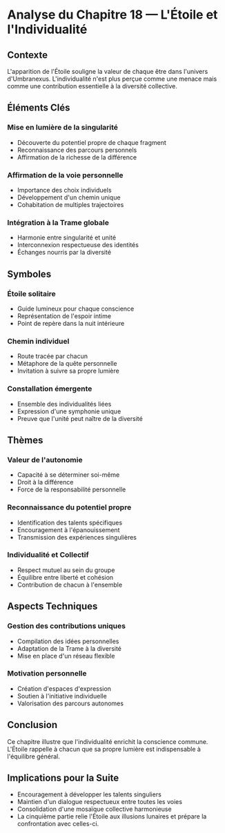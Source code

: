 # Analyse du Chapitre 18 — L'Étoile et l'Individualité

## Contexte
L'apparition de l'Étoile souligne la valeur de chaque être dans l'univers d'Umbranexus. L'individualité n'est plus perçue comme une menace mais comme une contribution essentielle à la diversité collective.

## Éléments Clés

### Mise en lumière de la singularité
- Découverte du potentiel propre de chaque fragment
- Reconnaissance des parcours personnels
- Affirmation de la richesse de la différence

### Affirmation de la voie personnelle
- Importance des choix individuels
- Développement d'un chemin unique
- Cohabitation de multiples trajectoires

### Intégration à la Trame globale
- Harmonie entre singularité et unité
- Interconnexion respectueuse des identités
- Échanges nourris par la diversité

## Symboles

### Étoile solitaire
- Guide lumineux pour chaque conscience
- Représentation de l'espoir intime
- Point de repère dans la nuit intérieure

### Chemin individuel
- Route tracée par chacun
- Métaphore de la quête personnelle
- Invitation à suivre sa propre lumière

### Constallation émergente
- Ensemble des individualités liées
- Expression d'une symphonie unique
- Preuve que l'unité peut naître de la diversité

## Thèmes

### Valeur de l'autonomie
- Capacité à se déterminer soi-même
- Droit à la différence
- Force de la responsabilité personnelle

### Reconnaissance du potentiel propre
- Identification des talents spécifiques
- Encouragement à l'épanouissement
- Transmission des expériences singulières

### Individualité et Collectif
- Respect mutuel au sein du groupe
- Équilibre entre liberté et cohésion
- Contribution de chacun à l'ensemble

## Aspects Techniques

### Gestion des contributions uniques
- Compilation des idées personnelles
- Adaptation de la Trame à la diversité
- Mise en place d'un réseau flexible

### Motivation personnelle
- Création d'espaces d'expression
- Soutien à l'initiative individuelle
- Valorisation des parcours autonomes

## Conclusion
Ce chapitre illustre que l'individualité enrichit la conscience commune. L'Étoile rappelle à chacun que sa propre lumière est indispensable à l'équilibre général.

## Implications pour la Suite
- Encouragement à développer les talents singuliers
- Maintien d'un dialogue respectueux entre toutes les voies
- Consolidation d'une mosaïque collective harmonieuse
- La cinquième partie relie l'Étoile aux illusions lunaires et prépare la confrontation avec celles-ci.

